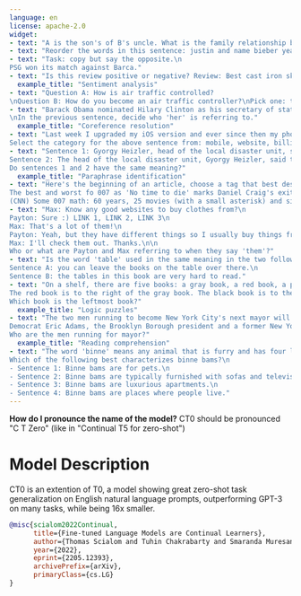```yaml
---
language: en
license: apache-2.0
widget:
- text: "A is the son's of B's uncle. What is the family relationship between A and B?"
- text: "Reorder the words in this sentence: justin and name bieber years is my am I 27 old."
- text: "Task: copy but say the opposite.\n
PSG won its match against Barca."
- text: "Is this review positive or negative? Review: Best cast iron skillet you will every buy."
  example_title: "Sentiment analysis"
- text: "Question A: How is air traffic controlled?
\nQuestion B: How do you become an air traffic controller?\nPick one: these questions are duplicates or not duplicates."
- text: "Barack Obama nominated Hilary Clinton as his secretary of state on Monday. He chose her because she had foreign affairs experience as a former First Lady.
\nIn the previous sentence, decide who 'her' is referring to."
  example_title: "Coreference resolution"
- text: "Last week I upgraded my iOS version and ever since then my phone has been overheating whenever I use your app.\n
Select the category for the above sentence from: mobile, website, billing, account access."
- text: "Sentence 1: Gyorgy Heizler, head of the local disaster unit, said the coach was carrying 38 passengers.\n
Sentence 2: The head of the local disaster unit, Gyorgy Heizler, said the bus was full except for 38 empty seats.\n\n
Do sentences 1 and 2 have the same meaning?"
  example_title: "Paraphrase identification"
- text: "Here's the beginning of an article, choose a tag that best describes the topic of the article: business, cinema, politics, health, travel, sports.\n\n
The best and worst fo 007 as 'No time to die' marks Daniel Craig's exit.\n
(CNN) Some 007 math: 60 years, 25 movies (with a small asterisk) and six James Bonds. For a Cold War creation, Ian Fleming's suave spy has certainly gotten around, but despite different guises in the tuxedo and occasional scuba gear, when it comes to Bond ratings, there really shouldn't be much argument about who wore it best."
- text: "Max: Know any good websites to buy clothes from?\n
Payton: Sure :) LINK 1, LINK 2, LINK 3\n
Max: That's a lot of them!\n
Payton: Yeah, but they have different things so I usually buy things from 2 or 3 of them.\n
Max: I'll check them out. Thanks.\n\n
Who or what are Payton and Max referring to when they say 'them'?"
- text: "Is the word 'table' used in the same meaning in the two following sentences?\n\n
Sentence A: you can leave the books on the table over there.\n
Sentence B: the tables in this book are very hard to read."
- text: "On a shelf, there are five books: a gray book, a red book, a purple book, a blue book, and a black book.\n
The red book is to the right of the gray book. The black book is to the left of the blue book. The blue book is to the left of the gray book. The purple book is the second from the right.\n\n
Which book is the leftmost book?"
  example_title: "Logic puzzles"
- text: "The two men running to become New York City's next mayor will face off in their first debate Wednesday night.\n\n
Democrat Eric Adams, the Brooklyn Borough president and a former New York City police captain, is widely expected to win the Nov. 2 election against Republican Curtis Sliwa, the founder of the 1970s-era Guardian Angels anti-crime patril.\n\n
Who are the men running for mayor?"
  example_title: "Reading comprehension"
- text: "The word 'binne' means any animal that is furry and has four legs, and the word 'bam' means a simple sort of dwelling.\n\n
Which of the following best characterizes binne bams?\n
- Sentence 1: Binne bams are for pets.\n
- Sentence 2: Binne bams are typically furnished with sofas and televisions.\n
- Sentence 3: Binne bams are luxurious apartments.\n
- Sentence 4: Binne bams are places where people live."
---
```

**How do I pronounce the name of the model?** CT0 should be pronounced "C T Zero" (like in "Continual T5 for zero-shot")
# Model Description
CT0 is an extention of T0, a model showing great zero-shot task generalization on English natural language prompts, outperforming GPT-3 on many tasks, while being 16x smaller. 

```bibtex
@misc{scialom2022Continual,
      title={Fine-tuned Language Models are Continual Learners},
      author={Thomas Scialom and Tuhin Chakrabarty and Smaranda Muresan},
      year={2022},
      eprint={2205.12393},
      archivePrefix={arXiv},
      primaryClass={cs.LG}
}
```